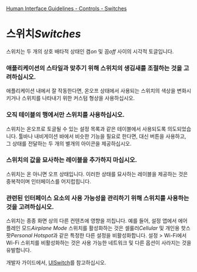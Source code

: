 [Human Interface Guidelines - Controls - Switches](https://developer.apple.com/design/human-interface-guidelines/ios/controls/switches/)

# 스위치*Switches*

스위치는 두 개의 상호 배타적 상태인 켬*on* 및 끔*off* 사이의 시각적 토글입니다.

### 애플리케이션의 스타일과 맞추기 위해 스위치의 생김새를 조절하는 것을 고려하십시오.

애플리케이션 내에서 잘 작동한다면, 온오프 상태에서 사용되는 스위치의 색상을 변화시키거나 스위치를 나타내기 위한 커스텀 형상을 사용하십시오.

### 오직 테이블의 행에서만 스위치를 사용하십시오.

스위치는 온오프로 토글될 수 있는 설정 목록과 같은 테이블에서 사용되도록 의도되었습니다. 툴바나 내비게이션 바에서 비슷한 기능을 필요로 한다면, 대신 버튼을 사용하고, 그 상태를 전달하는 두 개의 별개의 아이콘을 제공하십시오.

### 스위치의 값을 묘사하는 레이블을 추가하지 마십시오.

스위치는 온 아니면 오프 상태입니다. 이러한 상태를 묘사하는 레이블을 제공하는 것은 중복적이며 인터페이스를 어지럽힙니다.

### 관련된 인터페이스 요소의 사용 가능성을 관리하기 위해 스위치를 사용하는 것을 고려하십시오.

스위치는 종종 화면 상의 다른 컨텐츠에 영향을 끼칩니다. 예를 들어, 설정 앱에서 에어플레인 모드*Airplane Mode* 스위치를 활성화하는 것은 셀룰러*Cellular* 및 개인용 핫스팟*Personal Hotspot*과 같은 특정한 다른 설정을 비활성화합니다. 설정 > Wi-Fi에서 Wi-Fi 스위치를 비활성화하는 것은 사용 가능한 네트워크 및 다른 옵션이 사라지는 것을 유발합니다.

개발자 가이드에서, [UISwitch](https://developer.apple.com/documentation/uikit/uiswitch)를 참고하십시오.




